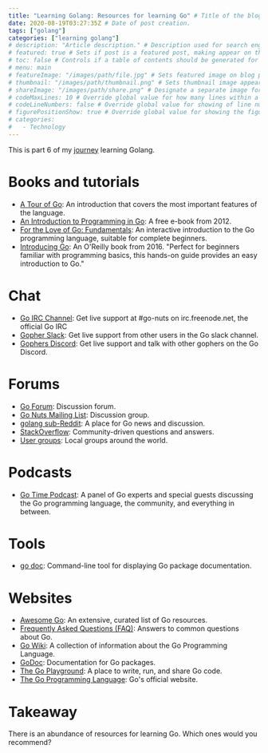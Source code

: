 ```yaml
---
title: "Learning Golang: Resources for learning Go" # Title of the blog post.
date: 2020-08-19T03:27:35Z # Date of post creation.
tags: ["golang"]
categories: ["learning golang"]
# description: "Article description." # Description used for search engine.
# featured: true # Sets if post is a featured post, making appear on the home page side bar.
# toc: false # Controls if a table of contents should be generated for first-level links automatically.
# menu: main
# featureImage: "/images/path/file.jpg" # Sets featured image on blog post.
# thumbnail: "/images/path/thumbnail.png" # Sets thumbnail image appearing inside card on homepage.
# shareImage: "/images/path/share.png" # Designate a separate image for social media sharing.
# codeMaxLines: 10 # Override global value for how many lines within a code block before auto-collapsing.
# codeLineNumbers: false # Override global value for showing of line numbers within code block.
# figurePositionShow: true # Override global value for showing the figure label.
# categories:
#   - Technology
---
```


This is part 6 of my [journey](/categories/learning-golang/) learning Golang.

# Books and tutorials

- [A Tour of Go](https://tour.golang.org/list): An introduction that covers the most important features of the language.
- [An Introduction to Programming in Go](https://www.golang-book.com/books/intro): A free e-book from 2012.
- [For the Love of Go: Fundamentals](https://bitfieldconsulting.com/books/fundamentals): An interactive introduction to the Go programming language, suitable for complete beginners.
- [Introducing Go](https://www.oreilly.com/library/view/introducing-go/9781491941997/): An O'Reilly book from 2016.
  "Perfect for beginners familiar with programming basics, this hands-on guide provides an easy introduction to Go."

# Chat

- [Go IRC Channel](irc:irc.freenode.net/go-nuts): Get live support at #go-nuts on irc.freenode.net, the official Go IRC
- [Gopher Slack](https://blog.gopheracademy.com/gophers-slack-community/): Get live support from other users in the Go slack channel.
- [Gophers Discord](https://discord.gg/64C346U): Get live support and talk with other gophers on the Go Discord.

# Forums

- [Go Forum](https://forum.golangbridge.org/): Discussion forum.
- [Go Nuts Mailing List](https://groups.google.com/group/golang-nuts): Discussion group.
- [golang sub-Reddit](https://reddit.com/r/golang): A place for Go news and discussion.
- [StackOverflow](https://stackoverflow.com/questions/tagged/go): Community-driven questions and answers.
- [User groups](https://github.com/golang/go/wiki/GoUserGroups): Local groups around the world.

# Podcasts

- [Go Time Podcast](https://changelog.com/gotime): A panel of Go experts and
  special guests discussing the Go programming language, the community, and
  everything in between.

# Tools

- [go doc](https://golang.org/cmd/doc/): Command-line tool for displaying Go package documentation.

# Websites

- [Awesome Go](https://awesome-go.com/): An extensive, curated list of Go resources.
- [Frequently Asked Questions (FAQ)](https://golang.org/doc/faq): Answers to common questions about Go.
- [Go Wiki](https://github.com/golang/go/wiki): A collection of information about the Go Programming Language.
- [GoDoc](https://godoc.org/): Documentation for Go packages.
- [The Go Playground](https://play.golang.org/): A place to write, run, and share Go code.
- [The Go Programming Language](https://golang.org/): Go's official website.

# Takeaway

There is an abundance of resources for learning Go. Which ones would you recommend?

